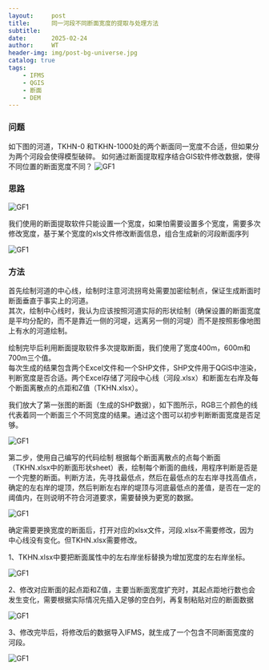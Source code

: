 ```yaml
---
layout:     post
title:      同一河段不同断面宽度的提取与处理方法
subtitle:   
date:       2025-02-24
author:     WT
header-img: img/post-bg-universe.jpg
catalog: true
tags:
    - IFMS
    - QGIS
    - 断面  
    - DEM      
---
```


### 问题
如下图的河道，TKHN-0 和TKHN-1000处的两个断面同一宽度不合适，但如果分为两个河段会使得模型破碎。
如何通过断面提取程序结合GIS软件修改数据，使得不同位置的断面宽度不同？
![GF1](http://www.spatial.pro/img/D20250224_01.png)  

### 思路

![GF1](http://www.spatial.pro/img/D20250224_03.png)  

我们使用的断面提取软件只能设置一个宽度，如果怕需要设置多个宽度，需要多次修改宽度，基于某个宽度的xls文件修改断面信息，组合生成新的河段断面序列

![GF1](http://www.spatial.pro/img/D20250224_02.png)  


### 方法

首先绘制河道的中心线，绘制时注意河流拐弯处需要加密绘制点，保证生成断面时断面垂直于事实上的河道。   
其次，绘制中心线时，我认为应该按照河道实际的形状绘制（确保设置的断面宽度是平均分配的，而不是靠近一侧的河堤，远离另一侧的河堤）而不是按照影像地图上有水的河道绘制。 

绘制完毕后利用断面提取软件多次提取断面，我们使用了宽度400m，600m和700m三个值。   
每次生成的结果包含两个Excel文件和一个SHP文件，SHP文件用于QGIS中渲染，判断宽度是否合适。两个Excel存储了河段中心线（河段.xlsx）和断面左右岸及每个断面离散点的点距和Z值（TKHN.xlsx）。  

我们放大了第一张图的断面（生成的SHP数据），如下图所示，RGB三个颜色的线代表着同一个断面三个不同宽度的结果。通过这个图可以初步判断断面宽度是否足够。   

![GF1](http://www.spatial.pro/img/D20250224_04.png)    

第二步，使用自己编写的代码绘制 根据每个断面离散点的点每个断面（TKHN.xlsx中的断面形状sheet）表，绘制每个断面的曲线，用程序判断是否是一个完整的断面。判断方法，先寻找最低点，然后在最低点的左右岸寻找高值点，确定的左右岸的堤顶，然后判断左右岸的堤顶与河底最低点的差值，是否在一定的阈值内，在则说明不符合河道要求，需要替换为更宽的数据。

![GF1](http://www.spatial.pro/img/D20250224_05.png)  

确定需要更换宽度的断面后，打开对应的xlsx文件，河段.xlsx不需要修改，因为中心线没有变化。但TKHN.xlsx需要修改。

1、TKHN.xlsx中要把断面属性中的左右岸坐标替换为增加宽度的左右岸坐标。

![GF1](http://www.spatial.pro/img/D20250224_06.png)    

2、修改对应断面的起点距和Z值，主要当断面宽度扩充时，其起点距地行数也会发生变化，需要根据实际情况先插入足够的空白列，再复制粘贴对应的断面数据

![GF1](http://www.spatial.pro/img/D20250224_07.png)    


3、修改完毕后，将修改后的数据导入IFMS，就生成了一个包含不同断面宽度的河段。   

![GF1](http://www.spatial.pro/img/D20250224_08.png)   



